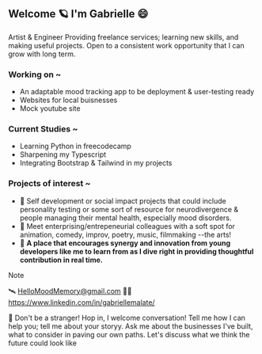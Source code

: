 ##  Welcome 🪐 I'm Gabrielle 😄

Artist & Engineer 
Providing freelance services; learning new skills, and making useful projects. 
Open to a consistent work opportunity that I can grow with long term.
<!--
**gabriellemalate/gabriellemalate** is a ✨ _special_ ✨ repository because its `README.md` (this file) appears on your GitHub profile.
-->
### Working on ~
- An adaptable mood tracking app to be deployment & user-testing ready 
- Websites for local buisnesses 
- Mock youtube site
  
### Current Studies ~
- Learning Python in freecodecamp
- Sharpening my Typescript
- Integrating Bootstrap & Tailwind in my projects

### Projects of interest ~ 
- 🔬 Self development or social impact projects that could include personality testing or some sort of resource for neurodivergence & people managing their mental health, especially mood disorders.
- 🐸 Meet enterprising/entrepeneurial colleagues with a soft spot for animation, comedy, improv, poetry, music, filmmaking --the arts!
- 🤝 **A place that encourages synergy and innovation from young developers like me to learn from as I dive right in providing thoughtful contribution in real time.**

> [!NOTE]
> 🛰️ HelloMoodMemory@gmail.com 
> 🧑‍🏫 https://www.linkedin.com/in/gabriellemalate/

🌟 Don't be a stranger! Hop in, I welcome conversation! Tell me how I can help you; tell me about your storyy. Ask me about the businesses I've built, what to consider in paving our own paths. Let's discuss what we think the future could look like
